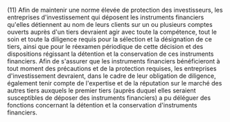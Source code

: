 (11) Afin de maintenir une norme élevée de protection des investisseurs, les entreprises d'investissement qui déposent les instruments financiers qu'elles détiennent au nom de leurs clients sur un ou plusieurs comptes ouverts auprès d'un tiers devraient agir avec toute la compétence, tout le soin et toute la diligence requis pour la sélection et la désignation de ce tiers, ainsi que pour le réexamen périodique de cette décision et des dispositions régissant la détention et la conservation de ces instruments financiers. Afin de s'assurer que les instruments financiers bénéficieront à tout moment des précautions et de la protection requises, les entreprises d'investissement devraient, dans le cadre de leur obligation de diligence, également tenir compte de l'expertise et de la réputation sur le marché des autres tiers auxquels le premier tiers (auprès duquel elles seraient susceptibles de déposer des instruments financiers) a pu déléguer des fonctions concernant la détention et la conservation d'instruments financiers.